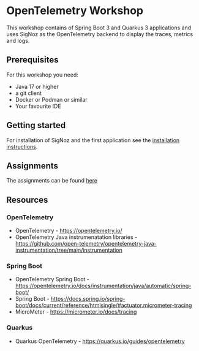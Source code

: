 # OpenTelemetry Workshop

This workshop contains of Spring Boot 3 and Quarkus 3 applications and uses SigNoz as
the OpenTelemetry backend to display the traces, metrics and logs.

## Prerequisites

For this workshop you need:
- Java 17 or higher
- a git client
- Docker or Podman or similar
- Your favourite IDE

## Getting started

For installation of SigNoz and the first application see the [installation instructions](Installation.md).

## Assignments

The assignments can be found [here](Assignments.md)

## Resources

### OpenTelemetry

- OpenTelemetry - https://opentelemetry.io/
- OpenTelemetry Java instrumenatation libraries - https://github.com/open-telemetry/opentelemetry-java-instrumentation/tree/main/instrumentation

### Spring Boot

- OpenTelemetry Spring Boot - https://opentelemetry.io/docs/instrumentation/java/automatic/spring-boot/
- Spring Boot - https://docs.spring.io/spring-boot/docs/current/reference/htmlsingle/#actuator.micrometer-tracing
- MicroMeter - https://micrometer.io/docs/tracing

### Quarkus

- Quarkus OpenTelemetry - https://quarkus.io/guides/opentelemetry
